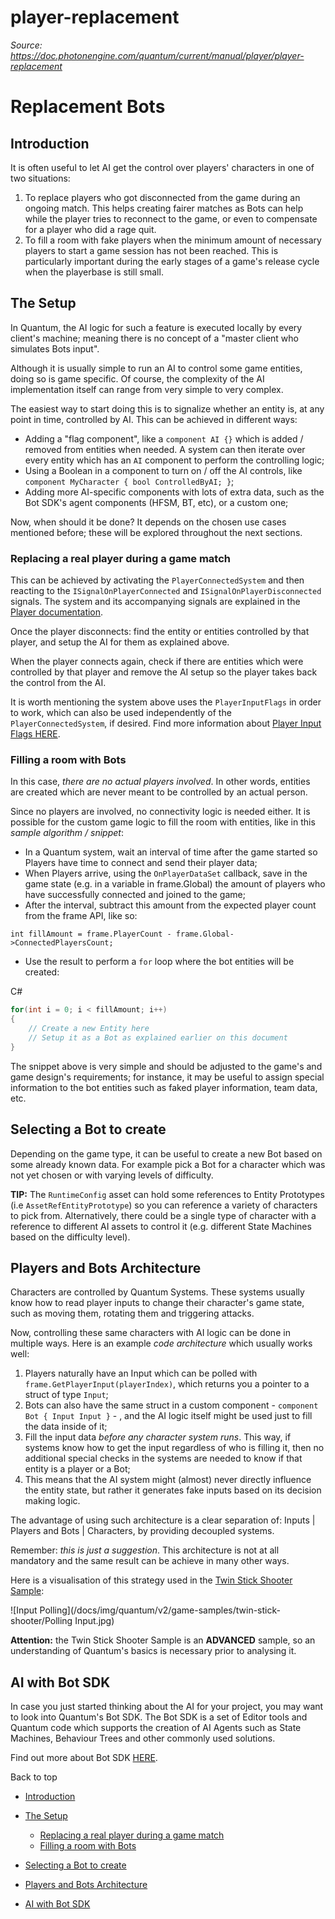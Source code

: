 # player-replacement

_Source: https://doc.photonengine.com/quantum/current/manual/player/player-replacement_

# Replacement Bots

## Introduction

It is often useful to let AI get the control over players' characters in one of two situations:

1. To replace players who got disconnected from the game during an ongoing match. This helps creating fairer matches as Bots can help while the player tries to reconnect to the game, or even to compensate for a player who did a rage quit.
2. To fill a room with fake players when the minimum amount of necessary players to start a game session has not been reached. This is particularly important during the early stages of a game's release cycle when the playerbase is still small.

## The Setup

In Quantum, the AI logic for such a feature is executed locally by every client's machine; meaning there is no concept of a "master client who simulates Bots input".

Although it is usually simple to run an AI to control some game entities, doing so is game specific. Of course, the complexity of the AI implementation itself can range from very simple to very complex.

The easiest way to start doing this is to signalize whether an entity is, at any point in time, controlled by AI. This can be achieved in different ways:

- Adding a "flag component", like a `component AI {}` which is added / removed from entities when needed. A system can then iterate over every entity which has an `AI` component to perform the controlling logic;
- Using a Boolean in a component to turn on / off the AI controls, like `component MyCharacter { bool ControlledByAI; }`;
- Adding more AI-specific components with lots of extra data, such as the Bot SDK's agent components (HFSM, BT, etc), or a custom one;

Now, when should it be done? It depends on the chosen use cases mentioned before; these will be explored throughout the next sections.

### Replacing a real player during a game match

This can be achieved by activating the `PlayerConnectedSystem` and then reacting to the `ISignalOnPlayerConnected` and `ISignalOnPlayerDisconnected` signals. The system and its accompanying signals are explained in the [Player documentation](/quantum/current/manual/player/player).

Once the player disconnects: find the entity or entities controlled by that player, and setup the AI for them as explained above.

When the player connects again, check if there are entities which were controlled by that player and remove the AI setup so the player takes back the control from the AI.

It is worth mentioning the system above uses the `PlayerInputFlags` in order to work, which can also be used independently of the `PlayerConnectedSystem`, if desired. Find more information about [Player Input Flags HERE](/quantum/current/manual/player/input-flags).

### Filling a room with Bots

In this case, _there are no actual players involved_. In other words, entities are created which are never meant to be controlled by an actual person.

Since no players are involved, no connectivity logic is needed either. It is possible for the custom game logic to fill the room with entities, like in this _sample algorithm / snippet_:

- In a Quantum system, wait an interval of time after the game started so Players have time to connect and send their player data;
- When Players arrive, using the `OnPlayerDataSet` callback, save in the game state (e.g. in a variable in frame.Global) the amount of players who have successfully connected and joined to the game;
- After the interval, subtract this amount from the expected player count from the frame API, like so:

`int fillAmount = frame.PlayerCount - frame.Global->ConnectedPlayersCount;`
- Use the result to perform a `for` loop where the bot entities will be created:

C#

```csharp
for(int i = 0; i < fillAmount; i++)
{
    // Create a new Entity here
    // Setup it as a Bot as explained earlier on this document
}

```

The snippet above is very simple and should be adjusted to the game's and game design's requirements; for instance, it may be useful to assign special information to the bot entities such as faked player information, team data, etc.

## Selecting a Bot to create

Depending on the game type, it can be useful to create a new Bot based on some already known data. For example pick a Bot for a character which was not yet chosen or with varying levels of difficulty.

**TIP:** The `RuntimeConfig` asset can hold some references to Entity Prototypes (i.e `AssetRefEntityPrototype`) so you can reference a variety of characters to pick from. Alternatively, there could be a single type of character with a reference to different AI assets to control it (e.g. different State Machines based on the difficulty level).

## Players and Bots Architecture

Characters are controlled by Quantum Systems. These systems usually know how to read player inputs to change their character's game state, such as moving them, rotating them and triggering attacks.

Now, controlling these same characters with AI logic can be done in multiple ways. Here is an example _code architecture_ which usually works well:

1. Players naturally have an Input which can be polled with `frame.GetPlayerInput(playerIndex)`, which returns you a pointer to a struct of type `Input`;
2. Bots can also have the same struct in a custom component - `component Bot { Input Input }` \- , and the AI logic itself might be used just to fill the data inside of it;
3. Fill the input data _before any character system runs_. This way, if systems know how to get the input regardless of who is filling it, then no additional special checks in the systems are needed to know if that entity is a player or a Bot;
4. This means that the AI system might (almost) never directly influence the entity state, but rather it generates fake inputs based on its decision making logic.

The advantage of using such architecture is a clear separation of: Inputs \| Players and Bots \| Characters, by providing decoupled systems.

Remember: _this is just a suggestion_. This architecture is not at all mandatory and the same result can be achieve in many other ways.

Here is a visualisation of this strategy used in the [Twin Stick Shooter Sample](/quantum/current/game-samples/twin-stick-shooter):

![Input Polling](/docs/img/quantum/v2/game-samples/twin-stick-shooter/Polling Input.jpg)

**Attention:** the Twin Stick Shooter Sample is an **ADVANCED** sample, so an understanding of Quantum's basics is necessary prior to analysing it.

## AI with Bot SDK

In case you just started thinking about the AI for your project, you may want to look into Quantum's Bot SDK. The Bot SDK is a set of Editor tools and Quantum code which supports the creation of AI Agents such as State Machines, Behaviour Trees and other commonly used solutions.

Find out more about Bot SDK [HERE](/quantum/current/addons/bot-sdk/overview).

Back to top

- [Introduction](#introduction)
- [The Setup](#the-setup)

  - [Replacing a real player during a game match](#replacing-a-real-player-during-a-game-match)
  - [Filling a room with Bots](#filling-a-room-with-bots)

- [Selecting a Bot to create](#selecting-a-bot-to-create)
- [Players and Bots Architecture](#players-and-bots-architecture)
- [AI with Bot SDK](#ai-with-bot-sdk)